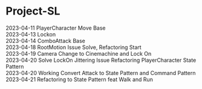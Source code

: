 # Project-SL
2023-04-11 PlayerCharacter Move Base      
2023-04-13 Lockon      
2023-04-14 ComboAttack Base     
2023-04-18 RootMotion Issue Solve, Refactoring Start     
2023-04-19 Camera Change to Cinemachine and Lock On      
2023-04-20 Solve LockOn Jittering Issue Refactoring PlayerCharacter State Pattern      
2023-04-20 Working Convert Attack to State Pattern and Command Pattern        
2023-04-21 Refactoring to State Pattern feat Walk and Run     